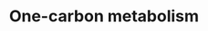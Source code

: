 ---
annotations:
- id: PW:0000189
  parent: regulatory pathway
  type: Pathway Ontology
  value: folate mediated one-carbon metabolic pathway
authors:
- Michiel
- Khanspers
- MaintBot
- AlexanderPico
- Evelo
- Ddigles
- Mkutmon
- Egonw
- Fehrhart
- Eweitz
citedin:
- link: PMC5075206
communities:
- Micronutrients
description: This one-carbon metabolism pathway is centered around folate. Folate
  is the primary methyl-group donor for processes such as DNA methylation reactions,
  nucleotide synthesis and DNA repair mechanisms. An important pathway for any study
  related to folate or DNA methylation.  Differential methylation (e.g. hypermethylation
  of tumor suppressors) as well as disturbances in nucleotide synthesis and repair,
  are associated with several forms of cancer. There are also indications that hypermethylation
  is involved in the progression of adenomas to cancer.  Inferred from human one-carbon
  metabolism pathway.
last-edited: 2021-05-08
organisms:
- Mus musculus
redirect_from:
- /index.php/Pathway:WP435
- /instance/WP435
- /instance/WP435_rr116571
revision: r116571
schema-jsonld:
- '@context': https://schema.org/
  '@id': https://wikipathways.github.io/pathways/WP435.html
  '@type': Dataset
  creator:
    '@type': Organization
    name: WikiPathways
  description: This one-carbon metabolism pathway is centered around folate. Folate
    is the primary methyl-group donor for processes such as DNA methylation reactions,
    nucleotide synthesis and DNA repair mechanisms. An important pathway for any study
    related to folate or DNA methylation.  Differential methylation (e.g. hypermethylation
    of tumor suppressors) as well as disturbances in nucleotide synthesis and repair,
    are associated with several forms of cancer. There are also indications that hypermethylation
    is involved in the progression of adenomas to cancer.  Inferred from human one-carbon
    metabolism pathway.
  keywords:
  - 10-Formyl Tetrahydrofolate
  - 5,10-Methenyl Tetrahydrofolate
  - 5,10-Methylene Tetrahydrofolate
  - 5-Formiminotetrahydrofolic acid
  - 5-Formyltetrahydrofolate
  - 5-Methyl Tetrahydrofolate
  - Ahcy
  - Aldh1l1
  - Amt
  - Atic
  - Betaine
  - Bhmt
  - Cobalamin
  - Dhfr
  - Dihydrofolate
  - Dnmt1
  - Dnmt3a
  - Dnmt3b
  - Ehmt1
  - Ehmt2
  - Ethanol
  - Folh1
  - Ftcd
  - Gart
  - Glycine
  - Homocysteine
  - Kiaa0828
  - L-Methionine
  - L-Serine
  - Mat2b
  - Matia
  - Methylcobalamin
  - Monoglutamate
  - Mtfmt
  - Mthfd1
  - Mthfd1l
  - Mthfd2
  - Mthfr
  - Mthfs
  - Mtr
  - Mtrr
  - Polyglutamate
  - Riboflavin/Vitamin B2
  - S-Adenosylhomocysteine
  - S-Adenosylmethionine
  - Shmt1
  - Shmt2
  - Tcn II
  - Tetrahydrofolate
  - Tyms
  - dTMP
  - dUMP
  license: CC0
  name: One-carbon metabolism
seo: CreativeWork
title: One-carbon metabolism
wpid: WP435
---